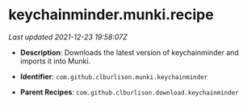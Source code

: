# keychainminder.munki.recipe

_Last updated 2021-12-23 19:58:07Z_

- **Description**: Downloads the latest version of keychainminder and imports it into Munki.

- **Identifier**: `com.github.clburlison.munki.keychainminder`

- **Parent Recipes**: `com.github.clburlison.download.keychainminder`